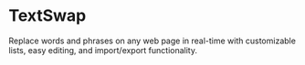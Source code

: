 # TextSwap
Replace words and phrases on any web page in real-time with customizable lists, easy editing, and import/export functionality.
